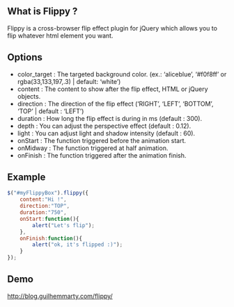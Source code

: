 What is Flippy ?
----------------
Flippy is a cross-browser flip effect plugin for jQuery which allows you to flip whatever html element you want.

Options
-------

  * color_target : The targeted background color. (ex.: ‘aliceblue’, ‘#f0f8ff’ or rgba(33,133,197,.3) | default: ‘white’)
  * content : The content to show after the flip effect, HTML or jQuery objects.
  * direction : The direction of the flip effect (‘RIGHT’, ‘LEFT’, ‘BOTTOM’, ‘TOP’ | default : ‘LEFT’)
  * duration : How long the flip effect is during in ms (default : 300).
  * depth : You can adjust the perspective effect (default : 0.12).
  * light : You can adjust light and shadow intensity (default : 60).
  * onStart : The function triggered before the animation start.
  * onMidway : The function triggered at half animation.
  * onFinish : The function triggered after the animation finish.

Example
--------

``` javascript
$("#myFlippyBox").flippy({
	content:"Hi !",
	direction:"TOP",
	duration:"750",
	onStart:function(){
		alert("Let's flip");
	},
	onFinish:function(){
		alert("ok, it's flipped :)");
	}
});
```

Demo
----

http://blog.guilhemmarty.com/flippy/